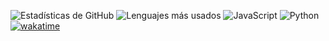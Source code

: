 ![Estadísticas de GitHub](https://github-readme-stats.vercel.app/api?username=Dieghosty10&show_icons=true&theme=dracula)
![Lenguajes más usados](https://github-readme-stats.vercel.app/api/top-langs/?username=Dieghosty10&layout=compact&theme=dracula)
![JavaScript](https://img.shields.io/badge/-JavaScript-F7DF1E?logo=javascript&logoColor=black)
![Python](https://img.shields.io/badge/-Python-3776AB?logo=python&logoColor=white)
[![wakatime](https://wakatime.com/badge/user/8612202e-a203-481d-8ed1-084ba92ee2e6.svg)](https://wakatime.com/@<dieghosty10>)
